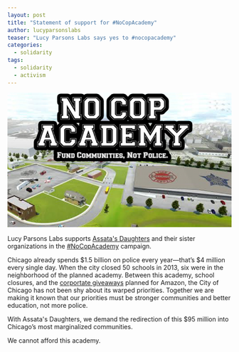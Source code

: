 ```yaml
---
layout: post
title: "Statement of support for #NoCopAcademy"
author: lucyparsonslabs
teaser: "Lucy Parsons Labs says yes to #nocopacademy"
categories:
  - solidarity
tags:
  - solidarity
  - activism
---
```


![Nocopacademy](/images/blogimages/nocopacademy.png)

Lucy Parsons Labs supports [Assata's Daughters](http://www.assatasdaughters.org/) and their sister organizations in the [#NoCopAcademy](https://twitter.com/search?q=%23nocopacademy) campaign. 

Chicago already spends $1.5 billion on police every year—that’s $4 million every single day. When the city closed 50 schools in 2013, six were in the neighborhood of the planned academy. Between this academy, school closures, and the [corportate giveaways](https://www.chicagoreader.com/chicago/chicagos-amazon-hq2-bid-money-for-nothing-tifs-for-free/Content?oid=33535992) planned for Amazon, the City of Chicago has not been shy about its warped priorities. Together we are making it known that our priorities must be stronger communities and better education, not more police.

With Assata's Daughters, we demand the redirection of this $95 million into Chicago’s most marginalized communities.

We cannot afford this academy.
